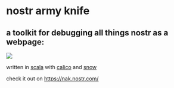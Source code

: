 # nostr army knife

## a toolkit for debugging all things nostr as a webpage:

![](https://user-images.githubusercontent.com/1653275/227681805-0cd20b39-de0d-4fcb-abb4-de3283404e8f.png)

written in [scala](https://scala-lang.org/) with [calico](https://www.armanbilge.com/calico/) and [snow](https://github.com/fiatjaf/snow)

check it out on https://nak.nostr.com/
